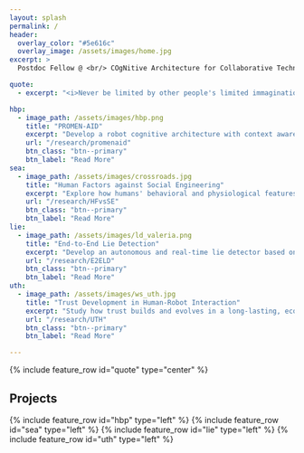 ```yaml
---
layout: splash
permalink: /
header:
  overlay_color: "#5e616c"
  overlay_image: /assets/images/home.jpg
excerpt: >
  Postdoc Fellow @ <br/> COgNitive Architecture for Collaborative Technologies <br/> Istituto Italiano di Tecnologia

quote:
  - excerpt: "<i>Never be limited by other people's limited immagination</i> <br/> Mae C. Jemison"

hbp:
  - image_path: /assets/images/hbp.png
    title: "PROMEN-AID"
    excerpt: "Develop a robot cognitive architecture with context awareness and functional memory to support humans in industrial workspaces"
    url: "/research/promenaid"
    btn_class: "btn--primary"
    btn_label: "Read More"
sea:
  - image_path: /assets/images/crossroads.jpg
    title: "Human Factors against Social Engineering"
    excerpt: "Explore how humans' behavioral and physiological features can be used to detect and prevent the occurrence of Social Engineering attacks"
    url: "/research/HFvsSE"
    btn_class: "btn--primary"
    btn_label: "Read More"
lie:
  - image_path: /assets/images/ld_valeria.png
    title: "End-to-End Lie Detection"
    excerpt: "Develop an autonomous and real-time lie detector based on humans' physiological features"
    url: "/research/E2ELD"
    btn_class: "btn--primary"
    btn_label: "Read More"
uth:
  - image_path: /assets/images/ws_uth.jpg
    title: "Trust Development in Human-Robot Interaction"
    excerpt: "Study how trust builds and evolves in a long-lasting, ecological HRI."
    url: "/research/UTH"
    btn_class: "btn--primary"
    btn_label: "Read More"  

---
```


{% include feature_row id="quote" type="center" %}

## Projects

{% include feature_row id="hbp" type="left" %}
{% include feature_row id="sea" type="left" %}
{% include feature_row id="lie" type="left" %}
{% include feature_row id="uth" type="left" %}